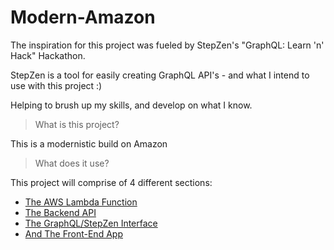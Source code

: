 # Modern-Amazon

The inspiration for this project was fueled by StepZen's "GraphQL: Learn 'n' Hack" Hackathon.

StepZen is a tool for easily creating GraphQL API's - and what I intend to use with this project :)

Helping to brush up my skills, and develop on what I know.

> What is this project?

This is a modernistic build on Amazon

> What does it use?

This project will comprise of 4 different sections:

- [The AWS Lambda Function](/aws/README.md)
- [The Backend API](/api/README.md)
- [The GraphQL/StepZen Interface](/graphql/README.md)
- [And The Front-End App](/app/README.md)